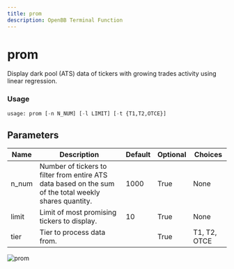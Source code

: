 ```yaml
---
title: prom
description: OpenBB Terminal Function
---
```


# prom

Display dark pool (ATS) data of tickers with growing trades activity using linear regression.

### Usage 
```python
usage: prom [-n N_NUM] [-l LIMIT] [-t {T1,T2,OTCE}]
```

## Parameters

| Name | Description | Default | Optional | Choices |
| ---- | ----------- | ------- | -------- | ------- |
| n_num | Number of tickers to filter from entire ATS data based on the sum of the total weekly shares quantity. | 1000 | True | None |
| limit | Limit of most promising tickers to display. | 10 | True | None |
| tier | Tier to process data from. |  | True | T1, T2, OTCE |


![prom](https://user-images.githubusercontent.com/46355364/154076323-2d031477-a70d-4065-b649-c8493fecdcbc.png)

